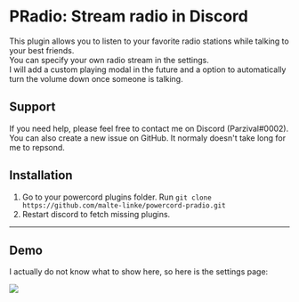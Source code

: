 # PRadio: Stream radio in Discord

This plugin allows you to listen to your favorite radio stations while talking to your best friends. <br>
You can specify your own radio stream in the settings.<br>
I will add a custom playing modal in the future and a option to automatically turn the volume down once someone is talking.

## Support

If you need help, please feel free to contact me on Discord (Parzival#0002).<br>
You can also create a new issue on GitHub. It normaly doesn't take long for me to repsond.

## Installation

1. Go to your powercord plugins folder. Run ``git clone https://github.com/malte-linke/powercord-pradio.git``
2. Restart discord to fetch missing plugins.

---

## Demo

I actually do not know what to show here, so here is the settings page:

<img src="https://i.imgur.com/HkaOVg2.png">

